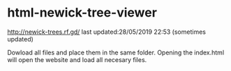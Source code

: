 # html-newick-tree-viewer

http://newick-trees.rf.gd/  last updated:28/05/2019 22:53   (sometimes updated) 

Dowload all files and place them in the same folder. 
Opening the index.html will open the website and load all necesary files.
